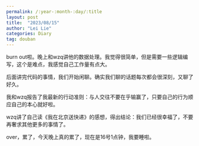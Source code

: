 ```yaml
---
permalink: /:year-:month-:day/:title
layout: post
title:  "2023/08/15"
author: "Lei Lie"
categories: Diary
tag: douban
---
```


burn out啦。晚上和wzq讲他的数据处理。我觉得很简单，但是需要一些逻辑编写，这个是难点，我感觉自己工作量有点大。

后面讲完代码的事情，我们开始闲聊。确实我们聊的话题每次都会很深刻，又聊了好久。

我和wzq报告了我最新的行动准则：与人交往不要在乎输赢了，只要自己的行为顺应自己的本心就好啦。

wzq讲了自己读《我在北京送快递》的感想，得出结论：我们已经很幸福了，不要再奢求其他更多的事情了。

over，累了，今天晚上真的累了，现在是16号1点钟，我要睡啦。
